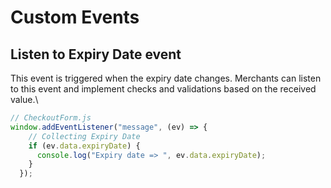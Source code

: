 # Custom Events

## Listen to Expiry Date event

This event is triggered when the expiry date changes. Merchants can listen to this event and implement checks and validations based on the received value.\


```javascript
// CheckoutForm.js
window.addEventListener("message", (ev) => {
    // Collecting Expiry Date
    if (ev.data.expiryDate) {
      console.log("Expiry date => ", ev.data.expiryDate);
    }
  });
```
